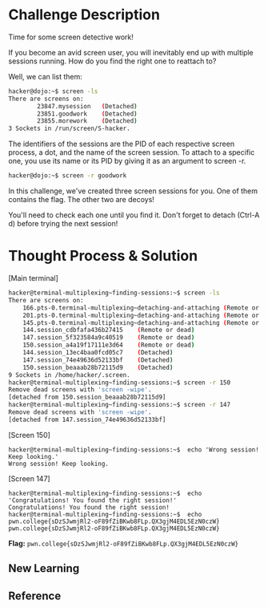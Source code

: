 # Challenge Description
Time for some screen detective work!

If you become an avid screen user, you will inevitably end up with multiple sessions running. How do you find the right one to reattach to?

Well, we can list them:
```bash
hacker@dojo:~$ screen -ls
There are screens on:
        23847.mysession   (Detached)
        23851.goodwork    (Detached)
        23855.morework    (Detached)
3 Sockets in /run/screen/S-hacker.
```
The identifiers of the sessions are the PID of each respective screen process, a dot, and the name of the screen session. To attach to a specific one, you use its name or its PID by giving it as an argument to screen -r.
```bash
hacker@dojo:~$ screen -r goodwork
```
In this challenge, we've created three screen sessions for you. One of them contains the flag. The other two are decoys!

You'll need to check each one until you find it. Don't forget to detach (Ctrl-A d) before trying the next session!
# Thought Process & Solution

[Main terminal]
```bash
hacker@terminal-multiplexing~finding-sessions:~$ screen -ls
There are screens on:
	166.pts-0.terminal-multiplexing~detaching-and-attaching	(Remote or dead)
	201.pts-0.terminal-multiplexing~detaching-and-attaching	(Remote or dead)
	145.pts-0.terminal-multiplexing~detaching-and-attaching	(Remote or dead)
	144.session_cdbfafa436b27415	(Remote or dead)
	147.session_5f323584a9c40519	(Remote or dead)
	150.session_a4a19f17111e3d64	(Remote or dead)
	144.session_13ec4baa0fcd05c7	(Detached)
	147.session_74e49636d52133bf	(Detached)
	150.session_beaaab28b72115d9	(Detached)
9 Sockets in /home/hacker/.screen.
hacker@terminal-multiplexing~finding-sessions:~$ screen -r 150
Remove dead screens with 'screen -wipe'.
[detached from 150.session_beaaab28b72115d9]
hacker@terminal-multiplexing~finding-sessions:~$ screen -r 147
Remove dead screens with 'screen -wipe'.
[detached from 147.session_74e49636d52133bf]
```
[Screen 150]
```
hacker@terminal-multiplexing~finding-sessions:~$  echo 'Wrong session! Keep looking.'
Wrong session! Keep looking.
```
[Screen 147]
```
hacker@terminal-multiplexing~finding-sessions:~$  echo 'Congratulations! You found the right session!'
Congratulations! You found the right session!
hacker@terminal-multiplexing~finding-sessions:~$  echo pwn.college{sDzSJwmjRl2-oF89fZiBKwb8FLp.QX3gjM4EDL5EzN0czW}
pwn.college{sDzSJwmjRl2-oF89fZiBKwb8FLp.QX3gjM4EDL5EzN0czW}
```
**Flag:** `pwn.college{sDzSJwmjRl2-oF89fZiBKwb8FLp.QX3gjM4EDL5EzN0czW}`
## New Learning
## Reference
